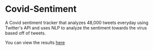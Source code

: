 # Covid-Sentiment

A Covid sentiment tracker that analyzes
48,000 tweets everyday using Twitter's API and uses
NLP to analyze the sentiment towards the virus based off of tweets.

You can view the results [here](http://www.covidsentiment.ca)

